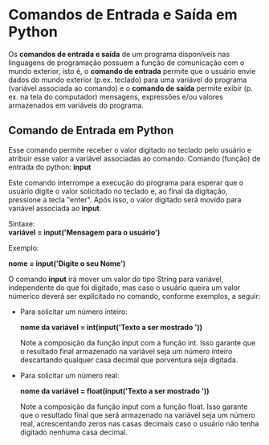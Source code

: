 # Comandos de Entrada e Saída em Python

Os **comandos de entrada e saída** de um programa disponíveis nas linguagens de programação possuem a função de comunicação com o mundo exterior, isto é,
o **comando de entrada** permite que o usuário envie dados do mundo exterior (p.ex. teclado) para uma variável do programa (variável associada ao comando) e o **comando de saída** permite exibir (p. ex. na tela do computador) mensagens, expressões e/ou  valores armazenados em variáveis do programa.

## Comando de Entrada em Python

Esse comando permite receber o valor digitado no teclado pelo usuário e atribuir esse valor a variável associadas ao comando.
            Comando (função) de entrada do python: **input** 

Este comando interrompe a execução do programa para esperar que o usuário digite o valor solicitado no teclado e, ao final da digitação, pressione a tecla "enter". Após isso, o valor digitado será movido para  variável associada ao **input**.

Sintaxe:       
                **variável = input('Mensagem para o usuário')**
                
Exemplo:
            <p>**nome = input('Digite o seu Nome')**</p>
                                               
 O comando **input** irá mover um valor do tipo String para variável, independente do que foi digitado, mas caso o usuário queira um valor númerico deverá ser explicitado no comando, conforme exemplos, a seguir:
+ Para solicitar um número inteiro:
                  <p>**nome da variável = int(input('Texto a ser mostrado '))**</p>
Note a composição da função input com a função int. Isso garante que o resultado final armazenado na variável seja um número inteiro descartando qualquer casa decimal que porventura seja digitada.

+ Para solicitar um número real:
                 <p>**nome da variável = float(input('Texto a ser mostrado '))**</p>
Note a composição da função input com a função float. Isso garante que o resultado final que será armazenado na variável seja um número real, acrescentando zeros nas casas decimais caso o usuário não tenha digitado nenhuma casa decimal.                 
